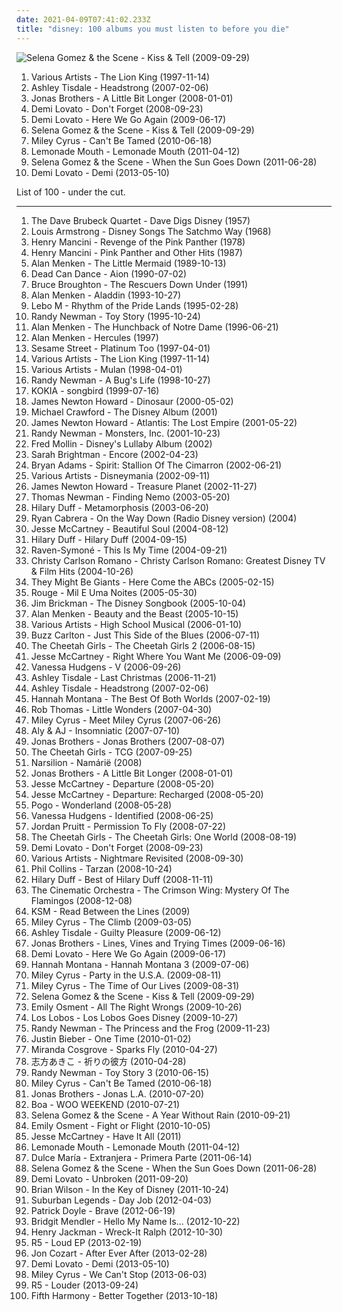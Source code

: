 ```yaml
---
date: 2021-04-09T07:41:02.233Z
title: "disney: 100 albums you must listen to before you die"
---
```

![Selena Gomez &amp; the Scene - Kiss &amp; Tell (2009-09-29)](http://coverartarchive.org/release/97047c74-2d3f-4d98-ae4c-ed2221b04578/21387500478-500.jpg "Selena Gomez & the Scene - Kiss & Tell (2009-09-29)")
<ol class="albums">
<li data-cover="http://coverartarchive.org/release/01e97e43-dc06-4e7e-8541-976064584683/9301874559-500.jpg" data-tags="soundtrack, disney" role="button">Various Artists - The Lion King (1997-11-14)</li>
<li data-cover="https://img.discogs.com/rrCrFXiGfLmEPXLXqO28S-UWhJg=/fit-in/600x600/filters:strip_icc():format(jpeg):mode_rgb():quality(90)/discogs-images/R-1021016-1184898924.jpeg.jpg" data-tags="pop" role="button">Ashley Tisdale - Headstrong (2007-02-06)</li>
<li data-cover="https://via.placeholder.com/450" data-tags="jonas brothers, pop rock" role="button">Jonas Brothers - A Little Bit Longer (2008-01-01)</li>
<li data-cover="http://coverartarchive.org/release/82f35278-fef9-4543-919f-838dd8b5ab35/14358628966-500.jpg" data-tags="pop rock, pop, demi lovato" role="button">Demi Lovato - Don't Forget (2008-09-23)</li>
<li data-cover="http://coverartarchive.org/release/30e94c65-d564-4f6f-b404-3ff39b5e609c/14358982805-500.jpg" data-tags="pop, pop rock, demi lovato" role="button">Demi Lovato - Here We Go Again (2009-06-17)</li>
<li data-cover="http://coverartarchive.org/release/97047c74-2d3f-4d98-ae4c-ed2221b04578/21387500478-500.jpg" data-tags="pop, selena gomez" role="button">Selena Gomez & the Scene - Kiss & Tell (2009-09-29)</li>
<li data-cover="https://img.discogs.com/4uqPV9kYgCYA3Uzp-9M3RoXIzM4=/fit-in/600x533/filters:strip_icc():format(jpeg):mode_rgb():quality(90)/discogs-images/R-2747406-1311765286.jpeg.jpg" data-tags="pop, miley cyrus" role="button">Miley Cyrus - Can't Be Tamed (2010-06-18)</li>
<li data-cover="http://coverartarchive.org/release/7dd26a97-673b-440c-84b2-a6a084931684/6919950691-500.jpg" data-tags="female vocalists, disney" role="button">Lemonade Mouth - Lemonade Mouth (2011-04-12)</li>
<li data-cover="http://coverartarchive.org/release/3ff1f8f9-b1b6-46c3-9714-ee00f7fb2aca/7633510640-500.jpg" data-tags="pop" role="button">Selena Gomez & the Scene - When the Sun Goes Down (2011-06-28)</li>
<li data-cover="http://coverartarchive.org/release/dbb18663-128c-4d80-aa6d-65cb43ceb84e/14359720327-500.jpg" data-tags="pop" role="button">Demi Lovato - Demi (2013-05-10)</li>
</ol>
List of 100 - under the cut.
<!-- more -->

_________________

<ol class="albums">
<li data-cover="https://img.discogs.com/qmiHr31eMrhpt5mhhFZmzIKW7R0=/fit-in/600x599/filters:strip_icc():format(jpeg):mode_rgb():quality(90)/discogs-images/R-2588533-1292164491.jpeg.jpg" data-tags="jazz, dave brubeck" role="button">
The Dave Brubeck Quartet - Dave Digs Disney (1957)
</li>
<li data-cover="https://img.discogs.com/UHfr2lhcRxXKzVQ1fg83Kd9hwXc=/fit-in/600x600/filters:strip_icc():format(jpeg):mode_rgb():quality(90)/discogs-images/R-2799449-1342647114-6786.jpeg.jpg" data-tags="jazz, disney" role="button">
Louis Armstrong - Disney Songs The Satchmo Way (1968)
</li>
<li data-cover="http://coverartarchive.org/release/285ea534-57b3-43aa-8feb-fe64534a1ca7/3205192812-500.jpg" data-tags="jazz, theme, cartoon, disney, cat, cartoons, cats, pink panther, merrie melodies, xmiyx" role="button">
Henry Mancini - Revenge of the Pink Panther (1978)
</li>
<li data-cover="http://coverartarchive.org/release/3db124fa-589c-4b75-a9f5-52fb36ea19de/9650033364-500.jpg" data-tags="soundtrack, instrumental, easy listening, disney, cat, cartoons, cats, pink panther, merrie melodies, xmiyx, weeziemix, test mt, h-mancini, h mancini" role="button">
Henry Mancini - Pink Panther and Other Hits (1987)
</li>
<li data-cover="https://img.discogs.com/AlBuvOKmnWGBjEi2dY5j-DiQiFY=/fit-in/600x600/filters:strip_icc():format(jpeg):mode_rgb():quality(90)/discogs-images/R-8224636-1457462324-2201.jpeg.jpg" data-tags="soundtrack, disney" role="button">
Alan Menken - The Little Mermaid (1989-10-13)
</li>
<li data-cover="http://coverartarchive.org/release/48148a00-abee-387b-9784-1203490a1aad/16700970374-500.jpg" data-tags="ethereal, medieval" role="button">
Dead Can Dance - Aion (1990-07-02)
</li>
<li data-cover="http://coverartarchive.org/release/8a55526c-cf05-4581-af93-894d292b2ab3/8862102900-500.jpg" data-tags="soundtrack, disney" role="button">
Bruce Broughton - The Rescuers Down Under (1991)
</li>
<li data-cover="http://coverartarchive.org/release/dee2a2cd-e43c-4959-9c72-4ec9916d2372/5383744929-500.jpg" data-tags="soundtrack, disney" role="button">
Alan Menken - Aladdin (1993-10-27)
</li>
<li data-cover="http://coverartarchive.org/release/ae9fec55-c230-3437-a644-16c5d68c89da/23755339830-500.jpg" data-tags="soundtrack, disney" role="button">
Lebo M - Rhythm of the Pride Lands (1995-02-28)
</li>
<li data-cover="http://coverartarchive.org/release/88f22aa9-1317-45a3-a5ee-d70b32b2c9a9/8862549874-500.jpg" data-tags="soundtrack" role="button">
Randy Newman - Toy Story (1995-10-24)
</li>
<li data-cover="http://coverartarchive.org/release/df462c89-c08d-4ba9-9009-8ea8d1a55e9d/7446935488-500.jpg" data-tags="soundtrack, disney" role="button">
Alan Menken - The Hunchback of Notre Dame (1996-06-21)
</li>
<li data-cover="https://img.discogs.com/AlBuvOKmnWGBjEi2dY5j-DiQiFY=/fit-in/600x600/filters:strip_icc():format(jpeg):mode_rgb():quality(90)/discogs-images/R-8224636-1457462324-2201.jpeg.jpg" data-tags="soundtrack, disney" role="button">
Alan Menken - Hercules (1997)
</li>
<li data-cover="https://img.discogs.com/Bher_RoU6kAQemdi37-ch5NZ0ic=/fit-in/600x605/filters:strip_icc():format(jpeg):mode_rgb():quality(90)/discogs-images/R-14384856-1598649930-2805.jpeg.jpg" data-tags="soundtrack, soundtracks, kids, disney, sesame street, katelyn, children s-childrens" role="button">
Sesame Street - Platinum Too (1997-04-01)
</li>
<li data-cover="http://coverartarchive.org/release/01e97e43-dc06-4e7e-8541-976064584683/9301874559-500.jpg" data-tags="soundtrack, disney" role="button">
Various Artists - The Lion King (1997-11-14)
</li>
<li data-cover="https://img.discogs.com/jZKJf7utSKWc2tg4HcHjtcXZV0E=/fit-in/300x300/filters:strip_icc():format(jpeg):mode_rgb():quality(90)/discogs-images/R-3122-1141653211.jpeg.jpg" data-tags="soundtrack, soundtracks, musical, disney" role="button">
Various Artists - Mulan (1998-04-01)
</li>
<li data-cover="https://img.discogs.com/D8Qfs71QYKtXhMzTMjGjvrbmQE8=/fit-in/600x596/filters:strip_icc():format(jpeg):mode_rgb():quality(90)/discogs-images/R-5247103-1388663305-6740.jpeg.jpg" data-tags="soundtrack, disney" role="button">
Randy Newman - A Bug's Life (1998-10-27)
</li>
<li data-cover="http://coverartarchive.org/release/cd9b2fd9-d67a-4c3b-a405-89252fbe16d9/21496136995-500.jpg" data-tags="ethereal" role="button">
KOKIA - songbird (1999-07-16)
</li>
<li data-cover="https://img.discogs.com/aEX8ae0RQCruG8eXjcbUU6p09OU=/fit-in/600x538/filters:strip_icc():format(jpeg):mode_rgb():quality(90)/discogs-images/R-15743144-1596972842-8577.jpeg.jpg" data-tags="soundtrack" role="button">
James Newton Howard - Dinosaur (2000-05-02)
</li>
<li data-cover="http://coverartarchive.org/release/aed0ed63-7e5e-4f55-a10e-b6b584d8f910/8788022119-500.jpg" data-tags="disney" role="button">
Michael Crawford - The Disney Album (2001)
</li>
<li data-cover="http://coverartarchive.org/release/5afc08b6-5386-4248-b8e6-733a1e32f86e/8932864015-500.jpg" data-tags="disney" role="button">
James Newton Howard - Atlantis: The Lost Empire (2001-05-22)
</li>
<li data-cover="http://coverartarchive.org/release/b661ab3f-6848-4345-a037-df88f0cc8bc8/17012913651-500.jpg" data-tags="soundtrack" role="button">
Randy Newman - Monsters, Inc. (2001-10-23)
</li>
<li data-cover="https://img.discogs.com/IU-3UIAwEvD7FhOAxBB8Icj5Eas=/fit-in/600x620/filters:strip_icc():format(jpeg):mode_rgb():quality(90)/discogs-images/R-7778293-1448570842-9575.jpeg.jpg" data-tags="soundtrack, soundtracks, musicals, musical, kids, disney, lullabies, children, lullaby, babybabybaby, music for babies, lullaby-instrumentals" role="button">
Fred Mollin - Disney's Lullaby Album (2002)
</li>
<li data-cover="http://coverartarchive.org/release/462fc61f-b468-42c5-8bcc-d156965b0387/9717783567-500.jpg" data-tags="sarah brightman" role="button">
Sarah Brightman - Encore (2002-04-23)
</li>
<li data-cover="http://coverartarchive.org/release/7a95dddf-27be-4fb2-8f12-a1b037e13bac/24832938889-500.jpg" data-tags="soundtrack, rock" role="button">
Bryan Adams - Spirit: Stallion Of The Cimarron (2002-06-21)
</li>
<li data-cover="http://coverartarchive.org/release/9d1e431a-96e6-484f-ace2-a8801766c7bd/8753734594-500.jpg" data-tags="disney" role="button">
Various Artists - Disneymania (2002-09-11)
</li>
<li data-cover="http://coverartarchive.org/release/b822ae77-3a1b-4fc3-9dd7-b0f3db1d8d79/8930013499-500.jpg" data-tags="disney" role="button">
James Newton Howard - Treasure Planet (2002-11-27)
</li>
<li data-cover="http://coverartarchive.org/release/80a63982-dab8-4e5f-8a0c-1c282056dc74/16723916752-500.jpg" data-tags="soundtrack" role="button">
Thomas Newman - Finding Nemo (2003-05-20)
</li>
<li data-cover="http://coverartarchive.org/release/70871304-126b-4d9f-bca9-b53df88cddd0/17192534136-500.jpg" data-tags="pop, pop rock, hilary duff" role="button">
Hilary Duff - Metamorphosis (2003-06-20)
</li>
<li data-cover="https://img.discogs.com/1XFpql-iBgpy-ujWSX4hj1FsAOU=/fit-in/600x593/filters:strip_icc():format(jpeg):mode_rgb():quality(90)/discogs-images/R-4507917-1588827564-9515.jpeg.jpg" data-tags="soundtrack, soundtracks, disney" role="button">
Ryan Cabrera - On the Way Down (Radio Disney version) (2004)
</li>
<li data-cover="https://img.discogs.com/gmSU-H2dlnvVDDgIqwlCvGqEFbI=/fit-in/225x225/filters:strip_icc():format(jpeg):mode_rgb():quality(90)/discogs-images/R-3175770-1372485946-6771.jpeg.jpg" data-tags="pop, beautiful soul" role="button">
Jesse McCartney - Beautiful Soul (2004-08-12)
</li>
<li data-cover="http://coverartarchive.org/release/e0440635-800b-4b22-80fd-551d4abbdce9/10253297780-500.jpg" data-tags="pop, pop rock" role="button">
Hilary Duff - Hilary Duff (2004-09-15)
</li>
<li data-cover="https://img.discogs.com/pn4QNmHSxrxmZMmr0QL6Fwr5V6A=/fit-in/600x597/filters:strip_icc():format(jpeg):mode_rgb():quality(90)/discogs-images/R-648823-1366802187-9656.jpeg.jpg" data-tags="pop" role="button">
Raven-Symoné - This Is My Time (2004-09-21)
</li>
<li data-cover="https://img.discogs.com/0wcfkf1U4c0B9pYt87ubD_iIi98=/fit-in/491x500/filters:strip_icc():format(jpeg):mode_rgb():quality(90)/discogs-images/R-8558876-1464023185-1837.jpeg.jpg" data-tags="disney" role="button">
Christy Carlson Romano - Christy Carlson Romano: Greatest Disney TV & Film Hits (2004-10-26)
</li>
<li data-cover="https://img.discogs.com/9bKf-ElMaC2iSiCBZaIvwnlq5DU=/fit-in/600x603/filters:strip_icc():format(jpeg):mode_rgb():quality(90)/discogs-images/R-687112-1148096345.jpeg.jpg" data-tags="soundtrack, soundtracks, kids, 00s, disney, 2000s, concept album, childrens music, tmbg, shady, children's, concept albums, max, my whole damn collection, kiddo, they might be giants for kids, tdhassociation, kids music that adults enjoy" role="button">
They Might Be Giants - Here Come the ABCs (2005-02-15)
</li>
<li data-cover="http://coverartarchive.org/release/583e6342-084e-48ee-961f-6a162638e26d/1968876538-500.jpg" data-tags="pop, female vocalists" role="button">
Rouge - Mil E Uma Noites (2005-05-30)
</li>
<li data-cover="http://coverartarchive.org/release/9626e242-e9d9-4b35-bc61-b03ac943d539/14828969446-500.jpg" data-tags="disney" role="button">
Jim Brickman - The Disney Songbook (2005-10-04)
</li>
<li data-cover="http://coverartarchive.org/release/2e6c9ea4-d49b-4a89-be2b-1e4f9b437625/3788897705-500.jpg" data-tags="soundtrack" role="button">
Alan Menken - Beauty and the Beast (2005-10-15)
</li>
<li data-cover="https://img.discogs.com/46dad272331b770e45c28eea695bf30f59a15b86/images/spacer.gif" data-tags="disney" role="button">
Various Artists - High School Musical (2006-01-10)
</li>
<li data-cover="https://via.placeholder.com/450" data-tags="chris brown, dean martin, kenny g, stan getz, mana, marc anthony" role="button">
Buzz Carlton - Just This Side of the Blues (2006-07-11)
</li>
<li data-cover="http://coverartarchive.org/release/1951bee8-02a6-4187-836a-caa22e8e5695/8844810829-500.jpg" data-tags="soundtrack, musical, disney" role="button">
The Cheetah Girls - The Cheetah Girls 2 (2006-08-15)
</li>
<li data-cover="https://img.discogs.com/ufb38_kbj772fQ-hSCZ9BGG1S7Q=/fit-in/500x500/filters:strip_icc():format(jpeg):mode_rgb():quality(90)/discogs-images/R-3790033-1344603975-8232.jpeg.jpg" data-tags="pop rock, nam" role="button">
Jesse McCartney - Right Where You Want Me (2006-09-09)
</li>
<li data-cover="http://coverartarchive.org/release/b29b1806-0f28-4e6a-9b70-a0045a60e63d/6589065073-500.jpg" data-tags="vanessa hudgens, pop" role="button">
Vanessa Hudgens - V (2006-09-26)
</li>
<li data-cover="https://img.discogs.com/iXZe7_u7kxesdx-EeuDdjf_gpjM=/fit-in/600x604/filters:strip_icc():format(jpeg):mode_rgb():quality(90)/discogs-images/R-6891534-1428879839-9699.jpeg.jpg" data-tags="disney" role="button">
Ashley Tisdale - Last Christmas (2006-11-21)
</li>
<li data-cover="https://img.discogs.com/rrCrFXiGfLmEPXLXqO28S-UWhJg=/fit-in/600x600/filters:strip_icc():format(jpeg):mode_rgb():quality(90)/discogs-images/R-1021016-1184898924.jpeg.jpg" data-tags="pop" role="button">
Ashley Tisdale - Headstrong (2007-02-06)
</li>
<li data-cover="https://img.discogs.com/RxWy5MzhuKX1hgX7XsIWa45wH34=/fit-in/300x256/filters:strip_icc():format(jpeg):mode_rgb():quality(90)/discogs-images/R-1798590-1276282338.jpeg.jpg" data-tags="soundtrack, soundtracks, musicals, musical, disney, bubblegum, coolwench, mediaplayer" role="button">
Hannah Montana - The Best Of Both Worlds (2007-02-19)
</li>
<li data-cover="http://coverartarchive.org/release/de0ed827-f67e-4beb-a34d-7eed5984e5e2/7304312791-500.jpg" data-tags="rob thomas" role="button">
Rob Thomas - Little Wonders (2007-04-30)
</li>
<li data-cover="http://coverartarchive.org/release/e819285e-12f9-4196-a011-e69ceb18f2dd/12813342419-500.jpg" data-tags="miley cyrus" role="button">
Miley Cyrus - Meet Miley Cyrus (2007-06-26)
</li>
<li data-cover="https://via.placeholder.com/450" data-tags="pop, dance, teen pop" role="button">
Aly & AJ - Insomniatic (2007-07-10)
</li>
<li data-cover="https://via.placeholder.com/450" data-tags="jonas brothers, pop" role="button">
Jonas Brothers - Jonas Brothers (2007-08-07)
</li>
<li data-cover="http://coverartarchive.org/release/c4f65635-e375-412a-a5ab-ebd99b9d73b4/8908802859-500.jpg" data-tags="pop, female vocalists, disney, cheetah girls" role="button">
The Cheetah Girls - TCG (2007-09-25)
</li>
<li data-cover="https://img.discogs.com/p7NoU8uHMBWzqDzEVFc434UGxD4=/fit-in/600x536/filters:strip_icc():format(jpeg):mode_rgb():quality(90)/discogs-images/R-1289285-1207333830.jpeg.jpg" data-tags="darkwave, neofolk, fantasy, ethereal, neoclassical" role="button">
Narsilion - Namárië (2008)
</li>
<li data-cover="https://via.placeholder.com/450" data-tags="jonas brothers, pop rock" role="button">
Jonas Brothers - A Little Bit Longer (2008-01-01)
</li>
<li data-cover="http://coverartarchive.org/release/ad21f6cc-9e6f-4a9f-8b5c-ec58ebecf569/23130186908-500.jpg" data-tags="pop, dance, rnb" role="button">
Jesse McCartney - Departure (2008-05-20)
</li>
<li data-cover="http://coverartarchive.org/release/5ec333ea-699b-4a8d-baf4-611322938ff8/4982106615-500.jpg" data-tags="pop, dance, r&b, male vocalist, disney" role="button">
Jesse McCartney - Departure: Recharged (2008-05-20)
</li>
<li data-cover="http://coverartarchive.org/release/5505f51b-7b24-43f1-858d-07f53a7bb9f9/7274269501-500.jpg" data-tags="electronic, chill" role="button">
Pogo - Wonderland (2008-05-28)
</li>
<li data-cover="http://coverartarchive.org/release/bef22c1c-901d-4fbe-a3d4-1815d5dab772/22936630429-500.jpg" data-tags="pop" role="button">
Vanessa Hudgens - Identified (2008-06-25)
</li>
<li data-cover="http://coverartarchive.org/release/ee40a79c-9e23-4c15-9e04-bd4a86fb7daf/14890959537-500.jpg" data-tags="disney, one love" role="button">
Jordan Pruitt - Permission To Fly (2008-07-22)
</li>
<li data-cover="http://coverartarchive.org/release/4e74eac3-c6b6-4138-814d-1dcbecda65e4/8844695774-500.jpg" data-tags="soundtrack, pop, female vocalists, disney, girl power, cheetah girls" role="button">
The Cheetah Girls - The Cheetah Girls: One World (2008-08-19)
</li>
<li data-cover="http://coverartarchive.org/release/82f35278-fef9-4543-919f-838dd8b5ab35/14358628966-500.jpg" data-tags="pop rock, pop, demi lovato" role="button">
Demi Lovato - Don't Forget (2008-09-23)
</li>
<li data-cover="http://coverartarchive.org/release/9ddd8d7d-0fc5-4567-8867-daa9d5f4b922/8447269122-500.jpg" data-tags="soundtrack" role="button">
Various Artists - Nightmare Revisited (2008-09-30)
</li>
<li data-cover="https://img.discogs.com/KmxGOUHfMyFWBewPIS9aTJvKQFw=/fit-in/578x500/filters:strip_icc():format(jpeg):mode_rgb():quality(90)/discogs-images/R-12678838-1539896269-2817.jpeg.jpg" data-tags="soundtrack" role="button">
Phil Collins - Tarzan (2008-10-24)
</li>
<li data-cover="https://img.discogs.com/n_dQC_zPUWfmcSXeTQRozuLDjVs=/fit-in/533x370/filters:strip_icc():format(jpeg):mode_rgb():quality(90)/discogs-images/R-5057480-1383338434-9186.jpeg.jpg" data-tags="pop" role="button">
Hilary Duff - Best of Hilary Duff (2008-11-11)
</li>
<li data-cover="http://coverartarchive.org/release/a772faea-e06d-4013-886b-56b3efa44c28/8821923319-500.jpg" data-tags="instrumental" role="button">
The Cinematic Orchestra - The Crimson Wing: Mystery Of The Flamingos (2008-12-08)
</li>
<li data-cover="https://via.placeholder.com/450" data-tags="ksm" role="button">
KSM - Read Between the Lines (2009)
</li>
<li data-cover="http://coverartarchive.org/release/5912f8e6-fa41-481b-a434-e766a17df497/4767018368-500.jpg" data-tags="miley cyrus" role="button">
Miley Cyrus - The Climb (2009-03-05)
</li>
<li data-cover="http://coverartarchive.org/release/dfad6e2d-5ab5-4376-bb1c-7894b8f7f624/11211509245-500.jpg" data-tags="pop, ashley tisdale" role="button">
Ashley Tisdale - Guilty Pleasure (2009-06-12)
</li>
<li data-cover="https://img.discogs.com/Yi_XOAkQGi-qWdO0HPWH-690QQc=/fit-in/600x546/filters:strip_icc():format(jpeg):mode_rgb():quality(90)/discogs-images/R-10748710-1503598896-8622.jpeg.jpg" data-tags="pop" role="button">
Jonas Brothers - Lines, Vines and Trying Times (2009-06-16)
</li>
<li data-cover="http://coverartarchive.org/release/30e94c65-d564-4f6f-b404-3ff39b5e609c/14358982805-500.jpg" data-tags="pop, pop rock, demi lovato" role="button">
Demi Lovato - Here We Go Again (2009-06-17)
</li>
<li data-cover="https://via.placeholder.com/450" data-tags="hannah montana, pop" role="button">
Hannah Montana - Hannah Montana 3 (2009-07-06)
</li>
<li data-cover="http://coverartarchive.org/release/6119fca5-d6e4-4685-b5d8-dfd71fce3494/2142804827-500.jpg" data-tags="miley cyrus" role="button">
Miley Cyrus - Party in the U.S.A. (2009-08-11)
</li>
<li data-cover="http://coverartarchive.org/release/2b72990f-0c8d-4687-a33f-4a329672f85a/17667139144-500.jpg" data-tags="pop, miley cyrus" role="button">
Miley Cyrus - The Time of Our Lives (2009-08-31)
</li>
<li data-cover="http://coverartarchive.org/release/97047c74-2d3f-4d98-ae4c-ed2221b04578/21387500478-500.jpg" data-tags="pop, selena gomez" role="button">
Selena Gomez & the Scene - Kiss & Tell (2009-09-29)
</li>
<li data-cover="https://img.discogs.com/SF5HQd-dSC59s6W48p11KtJ5tIg=/fit-in/593x594/filters:strip_icc():format(jpeg):mode_rgb():quality(90)/discogs-images/R-2284489-1475686437-5802.jpeg.jpg" data-tags="emily osment, pop" role="button">
Emily Osment - All The Right Wrongs (2009-10-26)
</li>
<li data-cover="http://coverartarchive.org/release/3bb31143-6e63-4783-bfba-2c8cd2df39d7/10013206892-500.jpg" data-tags="covers, disney, los lobos, schlageroldies" role="button">
Los Lobos - Los Lobos Goes Disney (2009-10-27)
</li>
<li data-cover="http://coverartarchive.org/release/aaed1530-2316-4528-93aa-cdbf0916240a/8858530533-500.jpg" data-tags="soundtrack, musical, disney" role="button">
Randy Newman - The Princess and the Frog (2009-11-23)
</li>
<li data-cover="http://coverartarchive.org/release/73f874b7-a7a1-4775-a286-8c4efde115ba/13235858372-500.jpg" data-tags="one time" role="button">
Justin Bieber - One Time (2010-01-02)
</li>
<li data-cover="https://img.discogs.com/T_pf5qaSAN8fOet9LL_nHlRfQO8=/fit-in/600x600/filters:strip_icc():format(jpeg):mode_rgb():quality(90)/discogs-images/R-2422354-1573779382-2243.png.jpg" data-tags="pop, miranda cosgrove, pop rock" role="button">
Miranda Cosgrove - Sparks Fly (2010-04-27)
</li>
<li data-cover="http://coverartarchive.org/release/7d54d06f-c2ca-4a21-a1b5-4cebc68ca707/27147713228-500.jpg" data-tags="classical crossover, experimental, world, ethereal, neoclassical" role="button">
志方あきこ - 祈りの彼方 (2010-04-28)
</li>
<li data-cover="http://coverartarchive.org/release/2256b94a-03d7-47aa-bdc7-b576eebcab82/7396580145-500.jpg" data-tags="soundtrack, disney" role="button">
Randy Newman - Toy Story 3 (2010-06-15)
</li>
<li data-cover="https://img.discogs.com/4uqPV9kYgCYA3Uzp-9M3RoXIzM4=/fit-in/600x533/filters:strip_icc():format(jpeg):mode_rgb():quality(90)/discogs-images/R-2747406-1311765286.jpeg.jpg" data-tags="pop, miley cyrus" role="button">
Miley Cyrus - Can't Be Tamed (2010-06-18)
</li>
<li data-cover="http://coverartarchive.org/release/52856132-8bc3-4597-86ab-bc548bad1d02/8776484102-500.jpg" data-tags="disney, pop" role="button">
Jonas Brothers - Jonas L.A. (2010-07-20)
</li>
<li data-cover="http://coverartarchive.org/release/f28172b2-d287-4c95-8ec8-54c05e9f95a5/8839637473-500.jpg" data-tags="jpop, disney, boa, disney japan" role="button">
Boa - WOO WEEKEND (2010-07-21)
</li>
<li data-cover="http://coverartarchive.org/release/253e6c06-1a6d-40b8-a97b-854fb5da7704/20018459604-500.jpg" data-tags="pop" role="button">
Selena Gomez & the Scene - A Year Without Rain (2010-09-21)
</li>
<li data-cover="http://coverartarchive.org/release/804d7759-abd6-46e1-b8bc-2cbc34f4529a/10005376889-500.jpg" data-tags="electropop, pop" role="button">
Emily Osment - Fight or Flight (2010-10-05)
</li>
<li data-cover="http://coverartarchive.org/release/fecd2c7f-7bdd-4f7b-970a-2a5c837e827e/23891446578-500.jpg" data-tags="pop" role="button">
Jesse McCartney - Have It All (2011)
</li>
<li data-cover="http://coverartarchive.org/release/7dd26a97-673b-440c-84b2-a6a084931684/6919950691-500.jpg" data-tags="female vocalists, disney" role="button">
Lemonade Mouth - Lemonade Mouth (2011-04-12)
</li>
<li data-cover="http://coverartarchive.org/release/de9296a6-63ce-4aaf-80db-3b3755ec641e/14567835673-500.jpg" data-tags="dance, pop, latin, latin pop" role="button">
Dulce María - Extranjera - Primera Parte (2011-06-14)
</li>
<li data-cover="http://coverartarchive.org/release/3ff1f8f9-b1b6-46c3-9714-ee00f7fb2aca/7633510640-500.jpg" data-tags="pop" role="button">
Selena Gomez & the Scene - When the Sun Goes Down (2011-06-28)
</li>
<li data-cover="http://coverartarchive.org/release/8567aef6-d979-464b-9e46-1dd664cd37dc/16779265525-500.jpg" data-tags="pop" role="button">
Demi Lovato - Unbroken (2011-09-20)
</li>
<li data-cover="http://coverartarchive.org/release/b6680941-30dd-4ab2-a3d8-b0eaa07781f4/8718186734-500.jpg" data-tags="pop rock, traditional pop, cover, disney, brian wilson, fuck yep, wondermints" role="button">
Brian Wilson - In the Key of Disney (2011-10-24)
</li>
<li data-cover="http://coverartarchive.org/release/416d8beb-30cd-413a-a7f1-44cfadafab97/4590809608-500.jpg" data-tags="ska, disney, third wave ska, reel big fish, lion king, the little mermaid, lyrics born, the aquabats, day job, under the sea, suburban legends, open up your eyes, just be happy, punk ska unity, going on tour" role="button">
Suburban Legends - Day Job (2012-04-03)
</li>
<li data-cover="http://coverartarchive.org/release/d47a2fb8-2a3b-49aa-8cfa-5a5256200b1b/1296509713-500.jpg" data-tags="soundtrack, celtic, disney" role="button">
Patrick Doyle - Brave (2012-06-19)
</li>
<li data-cover="http://coverartarchive.org/release/af90d73c-3764-4e06-8174-8d4cb4af6818/6634987107-500.jpg" data-tags="pop" role="button">
Bridgit Mendler - Hello My Name Is... (2012-10-22)
</li>
<li data-cover="http://coverartarchive.org/release/89b41e28-319f-472f-ade3-5833b04135a7/10313669505-500.jpg" data-tags="instrumental" role="button">
Henry Jackman - Wreck-It Ralph (2012-10-30)
</li>
<li data-cover="https://img.discogs.com/8O3z-K_Q9OH_UBlMiEOEfWtbzg0=/fit-in/600x600/filters:strip_icc():format(jpeg):mode_rgb():quality(90)/discogs-images/R-5366139-1391606858-6665.jpeg.jpg" data-tags="disney, r5songs, ross lunch" role="button">
R5 - Loud EP (2013-02-19)
</li>
<li data-cover="http://coverartarchive.org/release/6d2b1b44-a361-4844-be55-ef9ce3e89afb/7619425973-500.jpg" data-tags="disney, jon cozart, after ever after" role="button">
Jon Cozart - After Ever After (2013-02-28)
</li>
<li data-cover="http://coverartarchive.org/release/dbb18663-128c-4d80-aa6d-65cb43ceb84e/14359720327-500.jpg" data-tags="pop" role="button">
Demi Lovato - Demi (2013-05-10)
</li>
<li data-cover="http://coverartarchive.org/release/c795d582-1a8b-448d-9cd2-c041df5a8bbc/4375925972-500.jpg" data-tags="pop, miley cyrus, party" role="button">
Miley Cyrus - We Can't Stop (2013-06-03)
</li>
<li data-cover="http://coverartarchive.org/release/c2ed1165-2342-46d0-9479-4f7e8f3e7834/6392951974-500.jpg" data-tags="loud, disney, one last dance, forget about you, pass me by, cali girls, i want u bad, here comed forever, if i cant be with you, love like that" role="button">
R5 - Louder (2013-09-24)
</li>
<li data-cover="http://coverartarchive.org/release/ea866a8d-d190-46db-80d5-84703c22bbb3/6190333473-500.jpg" data-tags="pop, dance-pop, 00s, disney, eletronic, divas, miley cyrus, eletronic pop, miley, 7things, parceiras" role="button">
Fifth Harmony - Better Together (2013-10-18)
</li>
</ol>